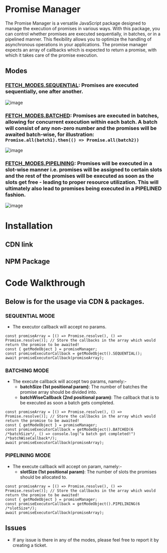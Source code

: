# Promise Manager
The Promise Manager is a versatile JavaScript package designed to manage the execution of promises in various ways. With this package, you can control whether promises are executed sequentially, in batches, or in a pipelined manner. This flexibility allows you to optimize the handling of asynchronous operations in your applications. The promise manager expects an array of callbacks which is expected to return a promise, with which it takes care of the promise execution.

## Modes
### <ins>FETCH_MODES.SEQUENTIAL</ins>: Promises are executed sequentially, one after another.
![image](https://github.com/homeboy445/promiseManager/assets/61937872/4dc05ddc-d882-4f01-a0ba-386c31e1fd75)

### <ins>FETCH_MODES.BATCHED</ins>: Promises are executed in batches, allowing for concurrent execution within each batch. A batch will consist of any non-zero number and the promises will be awaited batch-wise, for illustration: `Promise.all(batch1).then(() => Promise.all(batch2))`
![image](https://github.com/homeboy445/promiseManager/assets/61937872/4baa6352-4651-4087-ad67-bbd91c84bda1)

### <ins>FETCH_MODES.PIPELINING</ins>: Promises will be executed in a slot-wise manner i.e. promises will be assigned to certain slots and the rest of the promises will be executed as soon as the slots get free - leading to proper resource utilization. This will ultimately also lead to promises being executed in a PIPELINED fashion.
![image](https://github.com/homeboy445/promiseManager/assets/61937872/7fe6a226-c5db-4384-a339-4879daa54c90)


# Installation
## CDN link
## NPM Package

# Code Walkthrough
## Below is for the usage via CDN & packages.
### SEQUENTIAL MODE
- The executor callback will accept no params.
```
const promiseArray = [() => Promise.resolve(), () => Promise.resolve()]; // Store the callbacks in the array which would return the promise to be awaited!
const { getModeObject } = promiseManager;
const promiseExecutorCallback = getModeObject().SEQUENTIAL();
await promiseExecutorCallback(promiseArray);
```

### BATCHING MODE
- The execute callback will accept two params, namely:-
  - <strong>batchSize (1st positional param)</strong>: The number of batches the promise array should be divided into.
  - <strong>batchWiseCallback (2nd positional param)</strong>: The callback that is to be executed as soon a batch gets completed.
```
const promiseArray = [() => Promise.resolve(), () => Promise.resolve()]; // Store the callbacks in the array which would return the promise to be awaited!
const { getModeObject } = promiseManager;
const promiseExecutorCallback = getModeObject().BATCHED(6 /*batchSize*/, () => console.log("a batch got completed!") /*batchWiseCallback*/);
await promiseExecutorCallback(promiseArray);
```

### PIPELINING MODE
- The execute callback will accept on param, namely:-
  - <strong>slotSize (1st positional param)</strong>: The number of slots the promises should be allocated to.
```
const promiseArray = [() => Promise.resolve(), () => Promise.resolve()]; // Store the callbacks in the array which would return the promise to be awaited!
const { getModeObject } = promiseManager;
const promiseExecutorCallback = getModeObject().PIPELINING(6 /*slotSize*/);
await promiseExecutorCallback(promiseArray);
```

## Issues
- If any issue is there in any of the modes, please feel free to report it by creating a ticket.

